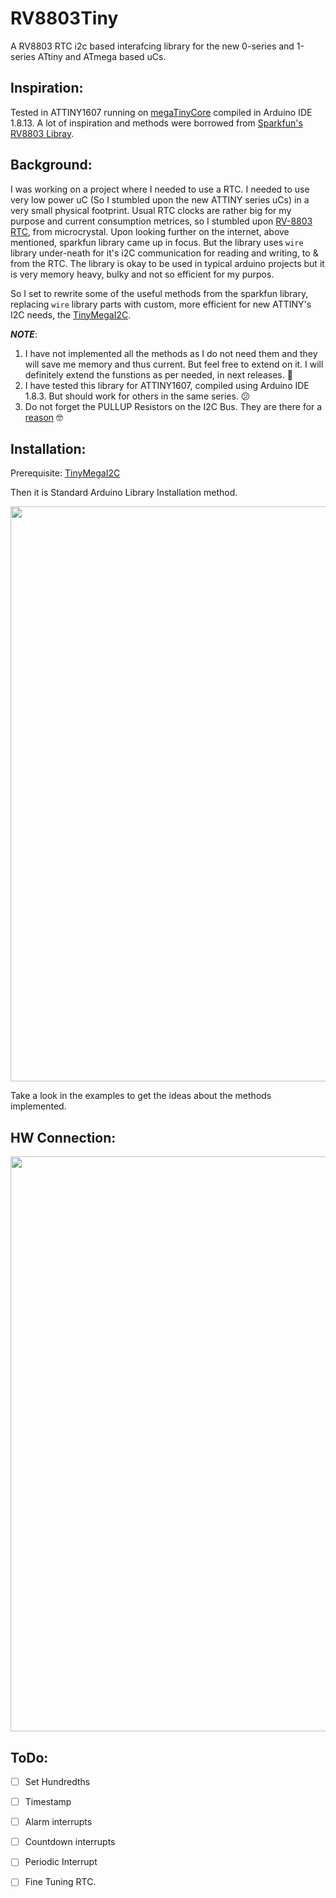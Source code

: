 # RV8803Tiny
A RV8803 RTC i2c based interafcing library for the new 0-series and 1-series ATtiny and ATmega based uCs. 

## Inspiration:
Tested in ATTINY1607 running on [megaTinyCore](https://github.com/SpenceKonde/megaTinyCore) compiled in Arduino IDE 1.8.13.
A lot of inspiration and methods were borrowed from [Sparkfun's RV8803 Libray](https://github.com/sparkfun/SparkFun_RV-8803_Arduino_Library).

## Background:
I was working on a project where I needed to use a RTC. I needed to use very low power uC (So I stumbled upon the new ATTINY series uCs) in a very small physical footprint. Usual RTC clocks are rather big for my purpose and current consumption metrices, so I stumbled upon [RV-8803 RTC](https://www.microcrystal.com/fileadmin/Media/Products/RTC/App.Manual/RV-8803-C7_App-Manual.pdf), from microcrystal. Upon looking further on the internet, above mentioned, sparkfun library came up in focus. But the library uses `wire` library under-neath for it's i2C communication for reading and writing, to & from the RTC. The library is okay to be used in typical arduino projects but it is very memory heavy, bulky and not so efficient for my purpos. 

So I set to rewrite some of the useful methods from the sparkfun library, replacing `wire` library parts with custom, more efficient for new ATTINY's I2C needs, the [TinyMegaI2C](https://github.com/dattasaurabh82/TinyMegaI2C).

_**NOTE**_: 
1. I have not implemented all the methods as I do not need them and they will save me memory and thus current.
But feel free to extend on it. I will definitely extend the funstions as per needed, in next releases. 🤗
2. I have tested this library for ATTINY1607, compiled using Arduino IDE 1.8.3. But should work for others in the same series. 😕
3. Do not forget the PULLUP Resistors on the I2C Bus. They are there for a [reason](https://github.com/SpenceKonde/megaTinyCore/discussions/465) 🤓


## Installation: 
Prerequisite: [TinyMegaI2C](https://github.com/dattasaurabh82/TinyMegaI2C)

Then it is Standard Arduino Library Installation method. 
<p align="center">
   <img width="920" src="https://raw.githubusercontent.com/dattasaurabh82/RV8803Tiny/main/assets/install.svg">
</p>

Take a look in the examples to get the ideas about the methods implemented. 

## HW Connection: 
<p align="center">
   <img width="920" src="https://user-images.githubusercontent.com/4619862/126473329-91724017-c11b-4ed3-bd86-b67e2438738a.png">
</p>

## ToDo: 
- [ ] Set Hundredths
- [ ] Timestamp
- [ ] Alarm interrupts
- [ ] Countdown interrupts
- [ ] Periodic Interrupt
- [ ] Fine Tuning RTC. 


